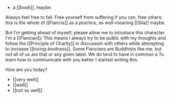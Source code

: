 - a [[book]], maybe.

Always feel free to fail. Free yourself from suffering if you can, free others: this is the whole of [[Flancia]] as a practice, as well-meaning [[Sila]] maybe.

But I'm getting ahead of myself; please allow me to introduce this character. I'm a [[Flancian]]. This means I always try to be public with my thoughts and follow the [[Principle of Charity]] in discussion with others while attempting to increase [[loving-kindness]]. Some Flancians are Buddhists like me, but not all of us are that or any given label. We do tend to have in common a To learn how to communicate with you better I started writing this.

How are you today?

- [[very well]]
- [[well]]
- [[not so well]]